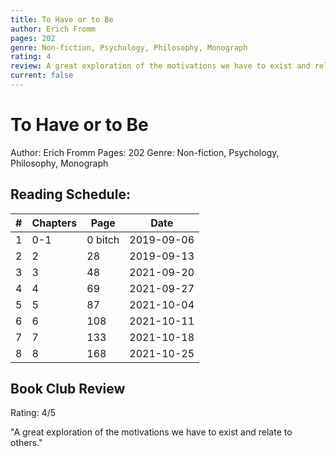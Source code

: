 ```yaml
---
title: To Have or to Be
author: Erich Fromm
pages: 202
genre: Non-fiction, Psychology, Philosophy, Monograph
rating: 4
review: A great exploration of the motivations we have to exist and relate to others.
current: false
---
```


# To Have or to Be

Author: Erich Fromm
Pages: 202
Genre: Non-fiction, Psychology, Philosophy, Monograph

## Reading Schedule: 

| # | Chapters | Page | Date | 
|-----|-----|-----|-----|
| 1 | 0-1 | 0 bitch | 2019-09-06 |
| 2 | 2 | 28 | 2019-09-13 |
| 3 | 3 | 48 | 2021-09-20 |
| 4 | 4 | 69 | 2021-09-27 |
| 5 | 5 | 87 | 2021-10-04 |
| 6 | 6 | 108 | 2021-10-11 |
| 7 | 7 | 133 | 2021-10-18 |
| 8 | 8 | 168 | 2021-10-25 |

## Book Club Review

Rating: 4/5

"A great exploration of the motivations we have to exist and relate to others."
